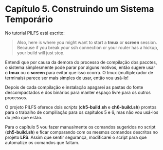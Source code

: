 # Capítulo 5. Construindo um Sistema Temporário

No tutorial PILFS está escrito:

> Also, here is where you might want to start a **tmux** or **screen** session. Because if you break your ssh connection or your router has a hickup, your build will just stop.

Entendi que por causa da demora do processo de compilação dos pacotes, o sistema simplesmente pode parar por alguns motivos, então sugere usar o **tmux** ou o **screen** para evitar que isso ocorra. O tmux (multiplexador de terminais) parece ser mais simples de usar, então vou usá-lo!

Depois de cada compilação e instalação apagarei as pastas do fonte descompactados e dos binários para manter espaço livre para os outros processos.  

O projeto PILFS oferece dois *scripts* (**ch5-build.sh** e **ch6-build.sh**) prontos para o trabalho de compiliação para os capítulos 5 e 6, mas não vou usá-los do jeito que estão. 

Para o capítulo 5 vou fazer manualmente os comandos sugeridos no script (**ch5-build.sh**) e ficar comparando com os mesmos comandos descritos no projeto **LFS**. Assim que sentir segurança, modificarei o script para que automatize os comandos que faltam.
